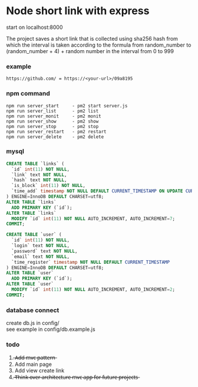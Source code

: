 # Node short link with express

start on localhost:8000

The project saves a short link that is collected using sha256 hash from which the interval is taken according to the formula from random_number to (random_number + 4) + random number in the interval from 0 to 999

### example

```link
https://github.com/ = https://<your-url>/09a8195
```

### npm command

```npm
npm run server_start     - pm2 start server.js
npm run server_list      - pm2 list
npm run server_monit     - pm2 monit
npm run server_show      - pm2 show
npm run server_stop      - pm2 stop
npm run server_restart   - pm2 restart
npm run server_delete    - pm2 delete
```

### mysql

```sql
CREATE TABLE `links` (
  `id` int(11) NOT NULL,
  `link` text NOT NULL,
  `hash` text NOT NULL,
  `is_block` int(11) NOT NULL,
  `time_add` timestamp NOT NULL DEFAULT CURRENT_TIMESTAMP ON UPDATE CURRENT_TIMESTAMP
) ENGINE=InnoDB DEFAULT CHARSET=utf8;
ALTER TABLE `links`
  ADD PRIMARY KEY (`id`);
ALTER TABLE `links`
  MODIFY `id` int(11) NOT NULL AUTO_INCREMENT, AUTO_INCREMENT=7;
COMMIT;

CREATE TABLE `user` (
  `id` int(11) NOT NULL,
  `login` text NOT NULL,
  `password` text NOT NULL,
  `email` text NOT NULL,
  `time_register` timestamp NOT NULL DEFAULT CURRENT_TIMESTAMP
) ENGINE=InnoDB DEFAULT CHARSET=utf8;
ALTER TABLE `user`
  ADD PRIMARY KEY (`id`);
ALTER TABLE `user`
  MODIFY `id` int(11) NOT NULL AUTO_INCREMENT, AUTO_INCREMENT=2;
COMMIT;

```

### database connect

create db.js in config/\
see example in config/db.example.js

### todo 

1.  ̶A̶d̶d̶ ̶m̶v̶c̶ ̶p̶a̶t̶t̶e̶r̶n̶
2. Add main page
3. Add view create link
4.  ̶T̶h̶i̶n̶k̶ ̶o̶v̶e̶r̶ ̶a̶r̶c̶h̶i̶t̶e̶c̶t̶u̶r̶e̶ ̶m̶v̶c̶ ̶a̶p̶p̶ ̶f̶o̶r̶ ̶f̶u̶t̶u̶r̶e̶ ̶p̶r̶o̶j̶e̶c̶t̶s̶
